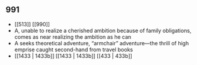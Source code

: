 ## 991
- [[513]] [[990]] 
- A, unable to realize a cherished ambition because of family obligations, comes as near realizing the ambition as he can
- A seeks theoretical adventure, “armchair” adventure—the thrill of high emprise caught second-hand from travel books
- [[1433 | 1433b]] [[1433 | 1433b]] [[433 | 433b]] 


